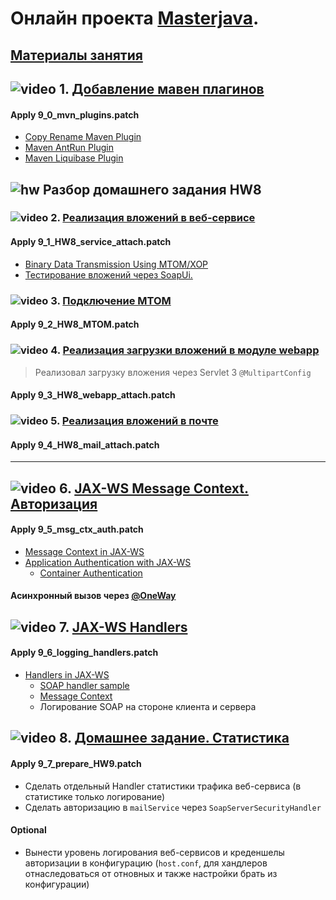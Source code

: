 # Онлайн проекта  <a href="https://github.com/JavaWebinar/masterjava">Masterjava</a>.

## [Материалы занятия](https://drive.google.com/drive/u/0/folders/0B9Ye2auQ_NsFd3pjNWZpR0QzVWs) 

## ![video](https://cloud.githubusercontent.com/assets/13649199/13672715/06dbc6ce-e6e7-11e5-81a9-04fbddb9e488.png) 1. [Добавление мавен плагинов](https://drive.google.com/open?id=0B9Ye2auQ_NsFYnhDWG03Z3R6Y0E)
#### Apply 9_0_mvn_plugins.patch
- [Copy Rename Maven Plugin](https://coderplus.github.io/copy-rename-maven-plugin/usage.html)
- [Maven AntRun Plugin](http://maven.apache.org/plugins/maven-antrun-plugin/usage.html)
- [Maven Liquibase Plugin](http://www.liquibase.org/documentation/maven/)

## ![hw](https://cloud.githubusercontent.com/assets/13649199/13672719/09593080-e6e7-11e5-81d1-5cb629c438ca.png) Разбор домашнего задания HW8
### ![video](https://cloud.githubusercontent.com/assets/13649199/13672715/06dbc6ce-e6e7-11e5-81a9-04fbddb9e488.png) 2. [Реализация вложений в веб-сервисе](https://drive.google.com/open?id=0B9Ye2auQ_NsFbER6Rjc4dHRGODA)
#### Apply 9_1_HW8_service_attach.patch

- <a href="https://docs.oracle.com/cd/E14571_01/web.1111/e13734/mtom.htm">Binary Data Transmission Using MTOM/XOP</a> 
- <a href="http://www.soapui.org/SOAP-and-WSDL/adding-headers-and-attachments.html">Тестирование вложений через SoapUi.</a>

### ![video](https://cloud.githubusercontent.com/assets/13649199/13672715/06dbc6ce-e6e7-11e5-81a9-04fbddb9e488.png) 3. [Подключение MTOM](https://drive.google.com/open?id=0B9Ye2auQ_NsFeF8yWVBUbHd6Y0k)
#### Apply 9_2_HW8_MTOM.patch

### ![video](https://cloud.githubusercontent.com/assets/13649199/13672715/06dbc6ce-e6e7-11e5-81a9-04fbddb9e488.png) 4. [Реализация загрузки вложений в модуле webapp](https://drive.google.com/open?id=0B9Ye2auQ_NsFaVhpMkZRV3lSUlU)
> Реализовал загрузку вложения через Servlet 3 `@MultipartConfig`
#### Apply 9_3_HW8_webapp_attach.patch

### ![video](https://cloud.githubusercontent.com/assets/13649199/13672715/06dbc6ce-e6e7-11e5-81a9-04fbddb9e488.png) 5. [Реализация вложений в почте](https://drive.google.com/open?id=0B9Ye2auQ_NsFQ0RZNktReWRoYjQ)
#### Apply 9_4_HW8_mail_attach.patch

---------------------

##  ![video](https://cloud.githubusercontent.com/assets/13649199/13672715/06dbc6ce-e6e7-11e5-81a9-04fbddb9e488.png) 6. [JAX-WS Message Context. Авторизация](https://drive.google.com/open?id=0B9Ye2auQ_NsFSEdYZzR3OGxxLVk)
#### Apply 9_5_msg_ctx_auth.patch

- <a href="https://jax-ws.java.net/articles/MessageContext.html">Message Context in JAX-WS</a>
- <a href="http://www.mkyong.com/webservices/jax-ws/application-authentication-with-jax-ws/">Application Authentication with JAX-WS</a>
  - <a href="http://examples.javacodegeeks.com/enterprise-java/jws/container-authentication-with-jax-ws/">Container Authentication</a>

#### Асинхронный вызов через <a href="https://examples.javacodegeeks.com/enterprise-java/jws/jax-ws-annotations-example/#1_8">@OneWay </a>

## ![video](https://cloud.githubusercontent.com/assets/13649199/13672715/06dbc6ce-e6e7-11e5-81a9-04fbddb9e488.png) 7. [JAX-WS Handlers](https://drive.google.com/open?id=0B9Ye2auQ_NsFYjhDUGM2N0tHVDg)
#### Apply 9_6_logging_handlers.patch

- <a href="https://jax-ws.java.net/articles/handlers_introduction.html">Handlers in JAX-WS</a>
  - <a href="https://www.mkyong.com/webservices/jax-ws/jax-ws-soap-handler-in-server-side/">SOAP handler sample</a>
  - <a href="http://www.javaworld.com/article/2077679/soa/get-a-handle-on-the-jax-ws-api-s-handler-framework.html">Message Context</a>  
  - Логирование SOAP на стороне клиента и сервера
  

## ![video](https://cloud.githubusercontent.com/assets/13649199/13672715/06dbc6ce-e6e7-11e5-81a9-04fbddb9e488.png) 8. [Домашнее задание. Статистика](https://drive.google.com/open?id=0B9Ye2auQ_NsFWGI0ejBZZ21Cc0k)
#### Apply 9_7_prepare_HW9.patch

  - Сделать отдельный Handler статистики трафика веб-сервиса (в статистике только логирование)
  - Сделать авторизацию в `mailService` через `SoapServerSecurityHandler` 

#### Optional
  - Вынести уровень логирования веб-сервисов и креденшелы авторизации в конфигурацию (`host.conf`, для хандлеров отнаследоваться от отновных и также настройки брать из конфигурации)
